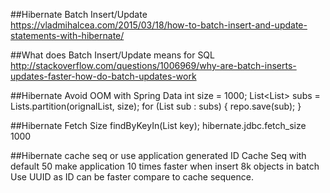 ##Hibernate Batch Insert/Update
https://vladmihalcea.com/2015/03/18/how-to-batch-insert-and-update-statements-with-hibernate/

##What does Batch Insert/Update means for SQL
http://stackoverflow.com/questions/1006969/why-are-batch-inserts-updates-faster-how-do-batch-updates-work

##Hibernate Avoid OOM with Spring Data
int size = 1000;
List<List<T>> subs = Lists.partition(orignalList, size);
for (List<T> sub : subs) {
    repo.save(sub);
}

##Hibernate Fetch Size
findByKeyIn(List<String> key);
hibernate.jdbc.fetch_size 1000

##Hibernate cache seq or use application generated ID
Cache Seq with default 50 make application 10 times faster when insert 8k objects in batch
Use UUID as ID can be faster compare to cache sequence.
